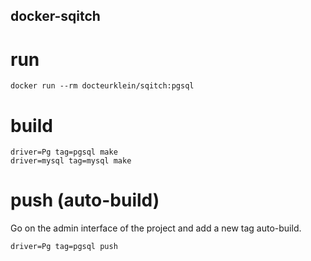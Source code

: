 docker-sqitch
-------------

# run

    docker run --rm docteurklein/sqitch:pgsql

# build

    driver=Pg tag=pgsql make
    driver=mysql tag=mysql make

# push (auto-build)

Go on the admin interface of the project and add a new tag auto-build.

    driver=Pg tag=pgsql push

